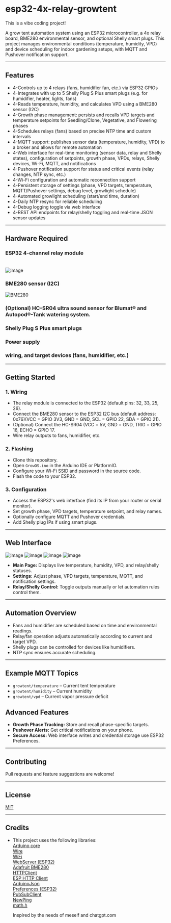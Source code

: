 # esp32-4x-relay-growtent

This is a vibe coding project!

A grow tent automation system using an ESP32 microcontroller, a 4x relay board, BME280 environmental sensor, and optional Shelly smart plugs. This project manages environmental conditions (temperature, humidity, VPD) and device scheduling for indoor gardening setups, with MQTT and Pushover notification support.

---

## Features

- 4-Controls up to 4 relays (fans, humidifier fan, etc.) via ESP32 GPIOs
- 4-Integrates with up to 5 Shelly Plug S Plus smart plugs (e.g. for humidifier, heater, lights, fans)
- 4-Reads temperature, humidity, and calculates VPD using a BME280 sensor (I2C)
- 4-Growth phase management: persists and recalls VPD targets and temperature setpoints for Seedling/Clone, Vegetative, and Flowering phases
- 4-Schedules relays (fans) based on precise NTP time and custom intervals
- 4-MQTT support: publishes sensor data (temperature, humidity, VPD) to a broker and allows for remote automation
- 4-Web interface for real-time monitoring (sensor data, relay and Shelly states), configuration of setpoints, growth phase, VPDs, relays, Shelly devices, Wi-Fi, MQTT, and notifications
- 4-Pushover notification support for status and critical events (relay changes, NTP sync, etc.)
- 4-Wi-Fi configuration and automatic reconnection support
- 4-Persistent storage of settings (phase, VPD targets, temperature, MQTT/Pushover settings, debug level, growlight schedule)
- 4-Automated growlight scheduling (start/end time, duration)
- 4-Daily NTP resync for reliable scheduling
- 4-Debug logging toggle via web interface
- 4-REST API endpoints for relay/shelly toggling and real-time JSON sensor updates

---

## Hardware Required

### ESP32 4-channel relay module<br /><br />
  ![image](https://github.com/user-attachments/assets/a5d5d21a-6a74-4c8f-a11c-5d51f332e5ea)

### BME280 sensor (I2C)<br />
  ![BME280](https://github.com/user-attachments/assets/a87e921b-b051-4730-a849-2845959ca554)
    
### (Optional) HC-SR04 ultra sound sensor for Blumat® and Autopod®-Tank watering system.<br />
 
### Shelly Plug S Plus smart plugs
### Power supply
### wiring, and target devices (fans, humidifier, etc.)

---

## Getting Started

### 1. Wiring

- The relay module is connected to the ESP32 (default pins: 32, 33, 25, 26).
- Connect the BME280 sensor to the ESP32 I2C bus (default address: 0x76)(VCC = GPIO 3V3, GND = GND, SCL = GPIO 22, SDA = GPIO 21).
- (Optional) Connect the HC-SR04 (VCC = 5V, GND = GND, TRIG = GPIO 16, ECHO = GPIO 17.
- Wire relay outputs to fans, humidifier, etc.

### 2. Flashing

- Clone this repository.
- Open `GrowOS.ino` in the Arduino IDE or PlatformIO.
- Configure your Wi-Fi SSID and password in the source code.
- Flash the code to your ESP32.

### 3. Configuration

- Access the ESP32's web interface (find its IP from your router or serial monitor).
- Set growth phase, VPD targets, temperature setpoint, and relay names.
- Optionally configure MQTT and Pushover credentials.
- Add Shelly plug IPs if using smart plugs.

---

## Web Interface
![image](https://github.com/user-attachments/assets/ee7d9c03-dd2c-4b54-b0f9-e6c173ce19b9)
![image](https://github.com/user-attachments/assets/1b2c297b-051c-43eb-8359-dd73fff9eb8e)
![image](https://github.com/user-attachments/assets/72208b4a-f010-4413-a721-9a5719a770bb)
![image](https://github.com/user-attachments/assets/dfc18dc3-c8b1-46a8-8bd8-dfe12058508d)

- **Main Page:** Displays live temperature, humidity, VPD, and relay/shelly statuses.
- **Settings:** Adjust phase, VPD targets, temperature, MQTT, and notification settings.
- **Relay/Shelly Control:** Toggle outputs manually or let automation rules control them.


---

## Automation Overview

- Fans and humidifier are scheduled based on time and environmental readings.
- Relay/fan operation adjusts automatically according to current and target VPD.
- Shelly plugs can be controlled for devices like humidifiers.
- NTP sync ensures accurate scheduling.

---

## Example MQTT Topics

- `growtent/temperature` – Current tent temperature
- `growtent/humidity` – Current humidity
- `growtent/vpd` – Current vapor pressure deficit

## Advanced Features

- **Growth Phase Tracking:** Store and recall phase-specific targets.
- **Pushover Alerts:** Get critical notifications on your phone.
- **Secure Access:** Web interface writes and credential storage use ESP32 Preferences.

---

## Contributing

Pull requests and feature suggestions are welcome!

---

## License

[MIT](./LICENSE)

---

## Credits

- This project uses the following libraries:\
  [Arduino core](https://www.arduino.cc/)\
  [Wire](https://www.arduino.cc/en/Reference/Wire)\
  [WiFi](https://www.arduino.cc/en/Reference/WiFi)\
  [WebServer (ESP32)](https://github.com/espressif/arduino-esp32/tree/master/libraries/WebServer)\
  [Adafruit BME280](https://github.com/adafruit/Adafruit_BME280_Library)\
  [HTTPClient](https://github.com/espressif/arduino-esp32/tree/master/libraries/HTTPClient)\
  [ESP HTTP Client](https://github.com/espressif/arduino-esp32/tree/master/libraries/ESP32/examples/HTTPClient)\
  [ArduinoJson](https://arduinojson.org/)\
  [Preferences (ESP32)](https://github.com/espressif/arduino-esp32/tree/master/libraries/Preferences)\
  [PubSubClient](https://github.com/knolleary/pubsubclient)\
  [NewPing](https://bitbucket.org/teckel12/arduino-new-ping/)\
  [math.h](https://en.cppreference.com/w/c/numeric/math)
  
  Inspired by the needs of meself and chatgpt.com
